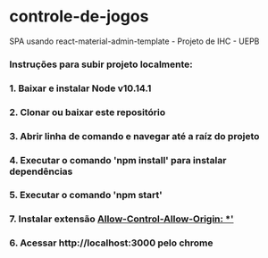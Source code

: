 # controle-de-jogos
SPA usando react-material-admin-template - Projeto de IHC - UEPB

 ### Instruções para subir projeto localmente:
  ### 1. Baixar e instalar Node v10.14.1
  ### 2. Clonar ou baixar este repositório
  ### 3. Abrir linha de comando e navegar até a raíz do projeto
  ### 4. Executar o comando 'npm install' para instalar dependências
  ### 5. Executar o comando  'npm start'
  ### 7. Instalar extensão [Allow-Control-Allow-Origin: *'](https://chrome.google.com/webstore/detail/allow-control-allow-origi/nlfbmbojpeacfghkpbjhddihlkkiljbi) 
  ### 6. Acessar http://localhost:3000 pelo chrome
